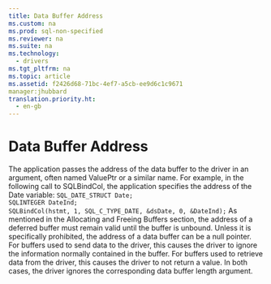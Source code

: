 ```yaml
---
title: Data Buffer Address
ms.custom: na
ms.prod: sql-non-specified
ms.reviewer: na
ms.suite: na
ms.technology: 
  - drivers
ms.tgt_pltfrm: na
ms.topic: article
ms.assetid: f2426d68-71bc-4ef7-a5cb-ee9d6c1c9671
manager:jhubbard
translation.priority.ht: 
  - en-gb
---
```

# Data Buffer Address
<?xml version="1.0" encoding="utf-8"?>
<developerConceptualDocument xmlns="http://ddue.schemas.microsoft.com/authoring/2003/5" xmlns:xlink="http://www.w3.org/1999/xlink" xmlns:xsi="http://www.w3.org/2001/XMLSchema-instance" xsi:schemaLocation="http://ddue.schemas.microsoft.com/authoring/2003/5 http://dduestorage.blob.core.windows.net/ddueschema/developer.xsd">
  <introduction>
    <para>The application passes the address of the data buffer to the driver in an argument, often named <legacyItalic>ValuePtr</legacyItalic> or a similar name. For example, in the following call to <legacyBold>SQLBindCol</legacyBold>, the application specifies the address of the <legacyItalic>Date</legacyItalic> variable:</para>
    <code>SQL_DATE_STRUCT Date;
SQLINTEGER DateInd;
SQLBindCol(hstmt, 1, SQL_C_TYPE_DATE, &amp;dsDate, 0, &amp;DateInd);</code>
    <para>As mentioned in the <legacyLink xlink:href="886bc9ed-39d4-43d2-82ff-aebc35b14d39">Allocating and Freeing Buffers</legacyLink> section, the address of a deferred buffer must remain valid until the buffer is unbound.</para>
    <para>Unless it is specifically prohibited, the address of a data buffer can be a null pointer. For buffers used to send data to the driver, this causes the driver to ignore the information normally contained in the buffer. For buffers used to retrieve data from the driver, this causes the driver to not return a value. In both cases, the driver ignores the corresponding data buffer length argument.</para>
  </introduction>
  <relatedTopics />
</developerConceptualDocument>